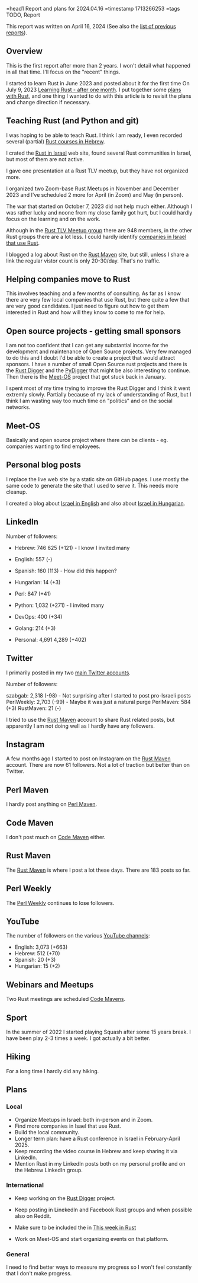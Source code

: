 =head1 Report and plans for 2024.04.16
=timestamp 1713266253
=tags TODO, Report

This report was written on April 16, 2024 (See also the <a href="/reports.html">list of previous reports</a>).

## Overview

This is the first report after more than 2 years. I won't detail what happened in all that time. I'll focus on the "recent" things.

I started to learn Rust in June 2023 and posted about it for the first time On July 9, 2023 [Learning Rust - after one month](/learning-rust-after-one-month).
I put together some [plans with Rust](/plans-with-rust), and one thing I wanted to do with this article is to revisit the plans and change direction if necessary.

## Teaching Rust (and Python and git)

I was hoping to be able to teach Rust. I think I am ready, I even recorded several (partial) [Rust courses in Hebrew](https://he.code-maven.com/rust).

I crated the [Rust in Israel](https://rust.org.il/) web site, found several Rust communities in Israel, but most of them are not active.

I gave one presentation at a Rust TLV meetup, but they have not organized more.

I organized two Zoom-base Rust Meetups in November and December 2023 and I've scheduled 2 more for April (in Zoom) and May (in person).

The war that started on October 7, 2023 did not help much either. Although I was rather lucky and noone from my close family got hurt,
but I could hardly focus on the learning and on the work.

Although in the [Rust TLV Meetup group](https://www.meetup.com/rust-tlv/) there are 948 members, in the other Rust groups there are a lot less.
I could hardly identify [companies in Israel that use Rust](https://rust.code-maven.com/companies).

I blogged a log about Rust on the [Rust Maven](https://rust.code-maven.com/) site, but still, unless I share a link the regular vistor count is only 20-30/day.
That's no traffic.

## Helping companies move to Rust

This involves teaching and a few months of consulting. As far as I know there are very few local companies that use Rust, but there quite a few that are very good
candidates. I just need to figure out how to get them interested in Rust and how will they know to come to me for help.


## Open source projects - getting small sponsors

I am not too confident that I can get any substantial income for the development and maintenance of Open Source projects. Very few managed to do this
and I doubt I'd be able to create a project that would attract sponsors. I have a number of small Open Source rust projects and there is the
[Rust Digger](https://rust-digger.code-maven.com/) and the [PyDigger](https://pydigger.com/) that might be also interesting to continue.
Then there is the [Meet-OS](https://meet-os.com/) project that got stuck back in January.

I spent most of my time trying to improve the Rust Digger and I think it went extremly slowly. Partially because of my lack
of understanding of Rust, but I think I am wasting way too much time on "politics" and on the social networks.

## Meet-OS

Basically and open source project where there can be clients - eg. companies wanting to find employees.


## Personal blog posts

I replace the live web site by a static site on GitHub pages. I use mostly the same code to generate the site that I used to serve it.
This needs more cleanup.

I created a blog about [Israel in English](https://israel.szabgab.com/) and also about [Israel in Hungarian](https://izrael.szabgab.com/).

## LinkedIn

Number of followers:

* Hebrew:   746 625 (+121) - I know I invited many
* English:  557 (-)
* Spanish:  160 (113) - How did this happen?
* Hungarian: 14 (+3)

* Perl:    847 (+41)
* Python:  1,032 (+271) - I invited many
* DevOps:  400 (+34)
* Golang:  214 (+3)

* Personal: 4,691  4,289 (+402)

## Twitter

I primarily posted in my two <a href="/twitter.html">main Twitter accounts</a>.

Number of followers:

  szabgab:      2,318 (-98) - Not surprising after I started to post pro-Israeli posts
  PerlWeekly:   2,703 (-99) - Maybe it was just a natural purge
  PerlMaven:      584 (+3)
  RustMaven:       21 (-)

I tried to use the [Rust Maven](https://twitter.com/RustMaven) account to share Rust related posts, but apparently I am not doing well as I hardly have any followers.

## Instagram

A few months ago I started to post on Instagram on the [Rust Maven](https://www.instagram.com/rust_maven/) account. There are now 61 followers. Not a lot of traction
but better than on Twitter.


## Perl Maven

I hardly post anything on [Perl Maven](https://perlmaven.com/).


## Code Maven

I don't post much on [Code Maven](https://code-maven.com/) either.

## Rust Maven

The [Rust Maven](https://rust.code-maven.com/) is where I post a lot these days. There are 183 posts so far.

## Perl Weekly

The [Perl Weekly](https://perlweekly.com/) continues to lose followers.

## YouTube

The number of followers on the various [YouTube channels](/youtube):

* English:   3,073 (+663)
* Hebrew:      512 (+70)
* Spanish:      20 (+3)
* Hungarian:    15 (+2)

## Webinars and Meetups

Two Rust meetings are scheduled [Code Mavens](https://www.meetup.com/code-mavens/).

## Sport

In the summer of 2022 I started playing Squash after some 15 years break. I have been play 2-3 times a week.
I got actually a bit better.

## Hiking

For a long time I hardly did any hiking.

## Plans

### Local

* Organize Meetups in Israel: both in-person and in Zoom.
* Find more companies in Isael that use Rust.
* Build the local community.
* Longer term plan: have a Rust conference in Israel in February-April 2025.
* Keep recording the video course in Hebrew and keep sharing it via LinkedIn.
* Mention Rust in my LinkedIn posts both on my personal profile and on the Hebrew LinkedIn group.

### International

* Keep working on the [Rust Digger](https://rust-digger.code-maven.com/) project.
* Keep posting in LinekedIn and Facebook Rust groups and when possible also on Reddit.
* Make sure to be included the in [This week in Rust](https://this-week-in-rust.org/)

* Work on Meet-OS and start organizing events on that platform.

### General

I need to find better ways to measure my progress so I won't feel constantly that I don't make progress.



